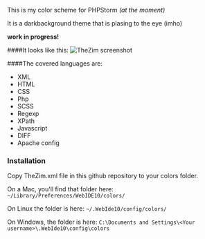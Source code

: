 This is my color scheme for PHPStorm *(at the moment)*

It is a darkbackground theme that is plasing to the eye (imho)

**work in progress!**

####It looks like this:
![TheZim screenshot](https://github.com/zimmen/Phpstorm-thezim/raw/master/screenshot.jpg)


####The covered languages are:

- XML
- HTML
- CSS
- Php
- SCSS
- Regexp
- XPath
- Javascript
- DIFF
- Apache config


### Installation

Copy TheZim.xml file in this github repository to your colors folder.

On a Mac, you'll find that folder here:
`~/Library/Preferences/WebIDE10/colors/`

On Linux the folder is here:
`~/.WebIde10/config/colors/`

On Windows, the folder is here:
`C:\Documents and Settings\<Your username>\.WebIde10\config\colors`
